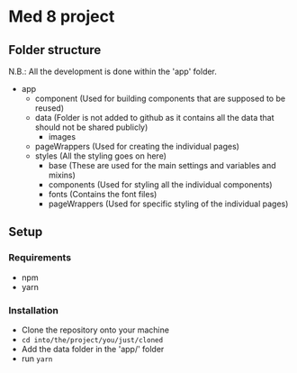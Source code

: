# Med 8 project

## Folder structure
N.B.: All the development is done within the 'app' folder.

- app
    - component (Used for building components that are supposed to be reused)
    - data (Folder is not added to github as it contains all the data that should not be shared publicly)
        - images
    - pageWrappers (Used for creating the individual pages)
    - styles (All the styling goes on here)
        - base (These are used for the main settings and variables and mixins)
        - components (Used for styling all the individual components)
        - fonts (Contains the font files)
        - pageWrappers (Used for specific styling of the individual pages)

## Setup
### Requirements
- npm
- yarn

### Installation
- Clone the repository onto your machine
- `cd into/the/project/you/just/cloned`
- Add the data folder in the 'app/' folder
- run `yarn`
